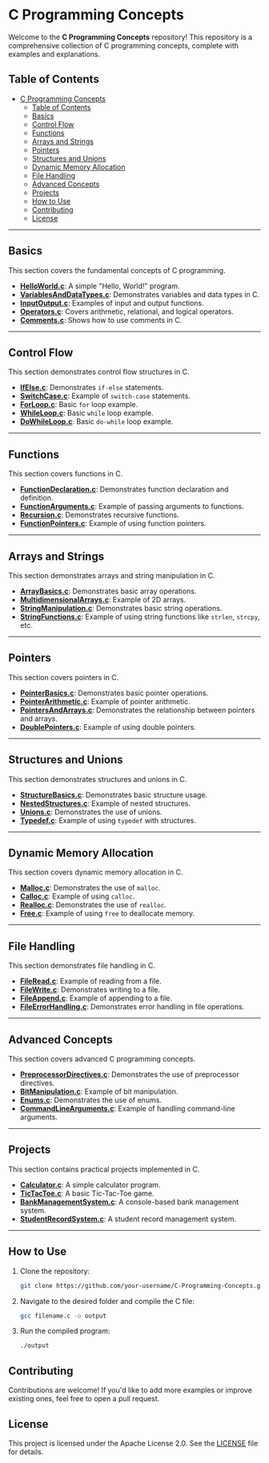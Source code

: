 # C Programming Concepts

Welcome to the **C Programming Concepts** repository! This repository is a comprehensive collection of C programming concepts, complete with examples and explanations.

## Table of Contents
- [C Programming Concepts](#c-programming-concepts)
  - [Table of Contents](#table-of-contents)
  - [Basics](#basics)
  - [Control Flow](#control-flow)
  - [Functions](#functions)
  - [Arrays and Strings](#arrays-and-strings)
  - [Pointers](#pointers)
  - [Structures and Unions](#structures-and-unions)
  - [Dynamic Memory Allocation](#dynamic-memory-allocation)
  - [File Handling](#file-handling)
  - [Advanced Concepts](#advanced-concepts)
  - [Projects](#projects)
  - [How to Use](#how-to-use)
  - [Contributing](#contributing)
  - [License](#license)

---

## Basics
This section covers the fundamental concepts of C programming.

- **[HelloWorld.c](Basics/HelloWorld.c)**: A simple "Hello, World!" program.
- **[VariablesAndDataTypes.c](Basics/VariablesAndDataTypes.c)**: Demonstrates variables and data types in C.
- **[InputOutput.c](Basics/InputOutput.c)**: Examples of input and output functions.
- **[Operators.c](Basics/Operators.c)**: Covers arithmetic, relational, and logical operators.
- **[Comments.c](Basics/Comments.c)**: Shows how to use comments in C.

---

## Control Flow
This section demonstrates control flow structures in C.

- **[IfElse.c](ControlFlow/IfElse.c)**: Demonstrates `if-else` statements.
- **[SwitchCase.c](ControlFlow/SwitchCase.c)**: Example of `switch-case` statements.
- **[ForLoop.c](ControlFlow/ForLoop.c)**: Basic `for` loop example.
- **[WhileLoop.c](ControlFlow/WhileLoop.c)**: Basic `while` loop example.
- **[DoWhileLoop.c](ControlFlow/DoWhileLoop.c)**: Basic `do-while` loop example.

---

## Functions
This section covers functions in C.

- **[FunctionDeclaration.c](Functions/FunctionDeclaration.c)**: Demonstrates function declaration and definition.
- **[FunctionArguments.c](Functions/FunctionArguments.c)**: Example of passing arguments to functions.
- **[Recursion.c](Functions/Recursion.c)**: Demonstrates recursive functions.
- **[FunctionPointers.c](Functions/FunctionPointers.c)**: Example of using function pointers.

---

## Arrays and Strings
This section demonstrates arrays and string manipulation in C.

- **[ArrayBasics.c](ArraysAndStrings/ArrayBasics.c)**: Demonstrates basic array operations.
- **[MultidimensionalArrays.c](ArraysAndStrings/MultidimensionalArrays.c)**: Example of 2D arrays.
- **[StringManipulation.c](ArraysAndStrings/StringManipulation.c)**: Demonstrates basic string operations.
- **[StringFunctions.c](ArraysAndStrings/StringFunctions.c)**: Example of using string functions like `strlen`, `strcpy`, etc.

---

## Pointers
This section covers pointers in C.

- **[PointerBasics.c](Pointers/PointerBasics.c)**: Demonstrates basic pointer operations.
- **[PointerArithmetic.c](Pointers/PointerArithmetic.c)**: Example of pointer arithmetic.
- **[PointersAndArrays.c](Pointers/PointersAndArrays.c)**: Demonstrates the relationship between pointers and arrays.
- **[DoublePointers.c](Pointers/DoublePointers.c)**: Example of using double pointers.

---

## Structures and Unions
This section demonstrates structures and unions in C.

- **[StructureBasics.c](StructuresAndUnions/StructureBasics.c)**: Demonstrates basic structure usage.
- **[NestedStructures.c](StructuresAndUnions/NestedStructures.c)**: Example of nested structures.
- **[Unions.c](StructuresAndUnions/Unions.c)**: Demonstrates the use of unions.
- **[Typedef.c](StructuresAndUnions/Typedef.c)**: Example of using `typedef` with structures.

---

## Dynamic Memory Allocation
This section covers dynamic memory allocation in C.

- **[Malloc.c](DynamicMemoryAllocation/Malloc.c)**: Demonstrates the use of `malloc`.
- **[Calloc.c](DynamicMemoryAllocation/Calloc.c)**: Example of using `calloc`.
- **[Realloc.c](DynamicMemoryAllocation/Realloc.c)**: Demonstrates the use of `realloc`.
- **[Free.c](DynamicMemoryAllocation/Free.c)**: Example of using `free` to deallocate memory.

---

## File Handling
This section demonstrates file handling in C.

- **[FileRead.c](FileHandling/FileRead.c)**: Example of reading from a file.
- **[FileWrite.c](FileHandling/FileWrite.c)**: Demonstrates writing to a file.
- **[FileAppend.c](FileHandling/FileAppend.c)**: Example of appending to a file.
- **[FileErrorHandling.c](FileHandling/FileErrorHandling.c)**: Demonstrates error handling in file operations.

---

## Advanced Concepts
This section covers advanced C programming concepts.

- **[PreprocessorDirectives.c](AdvancedConcepts/PreprocessorDirectives.c)**: Demonstrates the use of preprocessor directives.
- **[BitManipulation.c](AdvancedConcepts/BitManipulation.c)**: Example of bit manipulation.
- **[Enums.c](AdvancedConcepts/Enums.c)**: Demonstrates the use of enums.
- **[CommandLineArguments.c](AdvancedConcepts/CommandLineArguments.c)**: Example of handling command-line arguments.

---

## Projects
This section contains practical projects implemented in C.

- **[Calculator.c](Projects/Calculator.c)**: A simple calculator program.
- **[TicTacToe.c](Projects/TicTacToe.c)**: A basic Tic-Tac-Toe game.
- **[BankManagementSystem.c](Projects/BankManagementSystem.c)**: A console-based bank management system.
- **[StudentRecordSystem.c](Projects/StudentRecordSystem.c)**: A student record management system.

---

## How to Use
1. Clone the repository:
   ```bash
   git clone https://github.com/your-username/C-Programming-Concepts.git
2. Navigate to the desired folder and compile the C file:
   ```bash
   gcc filename.c -o output
   ```

3. Run the compiled program:
   ```bash
   ./output
   ```

## Contributing
Contributions are welcome! If you'd like to add more examples or improve existing ones, feel free to open a pull request.

## License
This project is licensed under the Apache License 2.0. See the [LICENSE](LICENSE) file for details.


